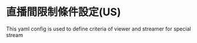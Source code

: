 # 直播間限制條件設定(US)

This yaml config is used to define criteria of viewer and streamer for special stream
